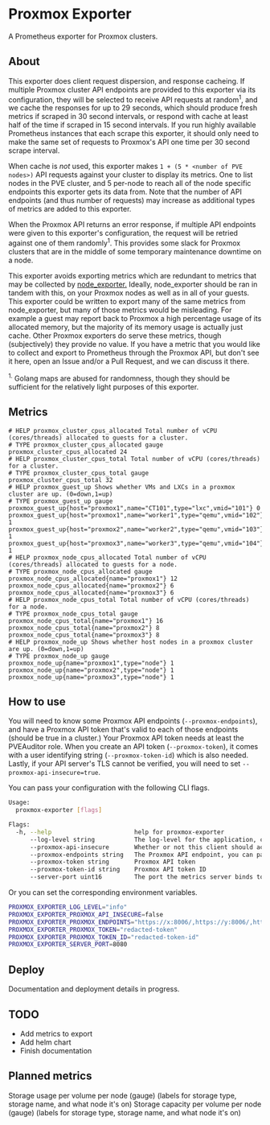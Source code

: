 # Proxmox Exporter

A Prometheus exporter for Proxmox clusters.

## About

This exporter does client request dispersion, and response cacheing. If multiple Proxmox cluster API endpoints are provided to this exporter via its configuration, they will be selected to receive API requests at random<sup>1</sup>, and we cache the responses for up to 29 seconds, which should produce fresh metrics if scraped in 30 second intervals, or respond with cache at least half of the time if scraped in 15 second intervals. If you run highly available Prometheus instances that each scrape this exporter, it should only need to make the same set of requests to Proxmox's API one time per 30 second scrape interval.

When cache is _not_ used, this exporter makes `1 + (5 * <number of PVE nodes>)` API requests against your cluster to display its metrics. One to list nodes in the PVE cluster, and 5 per-node to reach all of the node specific endpoints this exporter gets its data from. Note that the number of API endpoints (and thus number of requests) may increase as additional types of metrics are added to this exporter.

When the Proxmox API returns an error response, if multiple API endpoints were given to this exporter's configuration, the request will be retried against one of them randomly<sup>1</sup>. This provides some slack for Proxmox clusters that are in the middle of some temporary maintenance downtime on a node.

This exporter avoids exporting metrics which are redundant to metrics that may be collected by [node_exporter.](https://github.com/prometheus/node_exporter) Ideally, node_exporter should be ran in tandem with this, on your Proxmox nodes as well as in all of your guests. This exporter could be written to export many of the same metrics from node_exporter, but many of those metrics would be misleading. For example a guest may report back to Proxmox a high percentage usage of its allocated memory, but the majority of its memory usage is actually just cache. Other Proxmox exporters do serve these metrics, though (subjectively) they provide no value. If you have a metric that you would like to collect and export to Prometheus through the Proxmox API, but don't see it here, open an Issue and/or a Pull Request, and we can discuss it there.

<sup>1.</sup> Golang maps are abused for randomness, though they should be sufficient for the relatively light purposes of this exporter.

## Metrics

```
# HELP proxmox_cluster_cpus_allocated Total number of vCPU (cores/threads) allocated to guests for a cluster.
# TYPE proxmox_cluster_cpus_allocated gauge
proxmox_cluster_cpus_allocated 24
# HELP proxmox_cluster_cpus_total Total number of vCPU (cores/threads) for a cluster.
# TYPE proxmox_cluster_cpus_total gauge
proxmox_cluster_cpus_total 32
# HELP proxmox_guest_up Shows whether VMs and LXCs in a proxmox cluster are up. (0=down,1=up)
# TYPE proxmox_guest_up gauge
proxmox_guest_up{host="proxmox1",name="CT101",type="lxc",vmid="101"} 0
proxmox_guest_up{host="proxmox1",name="worker1",type="qemu",vmid="102"} 1
proxmox_guest_up{host="proxmox2",name="worker2",type="qemu",vmid="103"} 1
proxmox_guest_up{host="proxmox3",name="worker3",type="qemu",vmid="104"} 1
# HELP proxmox_node_cpus_allocated Total number of vCPU (cores/threads) allocated to guests for a node.
# TYPE proxmox_node_cpus_allocated gauge
proxmox_node_cpus_allocated{name="proxmox1"} 12
proxmox_node_cpus_allocated{name="proxmox2"} 6
proxmox_node_cpus_allocated{name="proxmox3"} 6
# HELP proxmox_node_cpus_total Total number of vCPU (cores/threads) for a node.
# TYPE proxmox_node_cpus_total gauge
proxmox_node_cpus_total{name="proxmox1"} 16
proxmox_node_cpus_total{name="proxmox2"} 8
proxmox_node_cpus_total{name="proxmox3"} 8
# HELP proxmox_node_up Shows whether host nodes in a proxmox cluster are up. (0=down,1=up)
# TYPE proxmox_node_up gauge
proxmox_node_up{name="proxmox1",type="node"} 1
proxmox_node_up{name="proxmox2",type="node"} 1
proxmox_node_up{name="proxmox3",type="node"} 1
```

## How to use

You will need to know some Proxmox API endpoints (`--proxmox-endpoints`), and have a Proxmox API token that's valid to each of those endpoints (should be true in a cluster.) Your Proxmox API token needs at least the PVEAuditor role. When you create an API token (`--proxmox-token`), it comes with a user identifying string (`--proxmox-token-id`) which is also needed. Lastly, if your API server's TLS cannot be verified, you will need to set `--proxmox-api-insecure=true`.

You can pass your configuration with the following CLI flags.

```bash
Usage:
  proxmox-exporter [flags]

Flags:
  -h, --help                       help for proxmox-exporter
      --log-level string           The log-level for the application, can be one of info, warn, error, debug. (default "info")
      --proxmox-api-insecure       Whether or not this client should accept insecure connections to Proxmox (default: false)
      --proxmox-endpoints string   The Proxmox API endpoint, you can pass in multiple endpoints separated by commas (ex: https://localhost:8006/)
      --proxmox-token string       Proxmox API token
      --proxmox-token-id string    Proxmox API token ID
      --server-port uint16         The port the metrics server binds to. (default 8080)
```

Or you can set the corresponding environment variables.

```bash
PROXMOX_EXPORTER_LOG_LEVEL="info"
PROXMOX_EXPORTER_PROXMOX_API_INSECURE=false
PROXMOX_EXPORTER_PROXMOX_ENDPOINTS="https://x:8006/,https://y:8006/,https://z:8006/"
PROXMOX_EXPORTER_PROXMOX_TOKEN="redacted-token"
PROXMOX_EXPORTER_PROXMOX_TOKEN_ID="redacted-token-id"
PROXMOX_EXPORTER_SERVER_PORT=8080
```

## Deploy

Documentation and deployment details in progress.

## TODO

- Add metrics to export
- Add helm chart
- Finish documentation

## Planned metrics

Storage usage per volume per node (gauge) (labels for storage type, storage name, and what node it's on)
Storage capacity per volume per node (gauge) (labels for storage type, storage name, and what node it's on)
